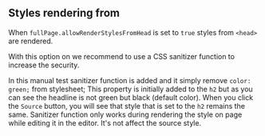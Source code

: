 ## Styles rendering from <head>

When `fullPage.allowRenderStylesFromHead` is set to `true` styles from `<head>` are rendered.

With this option on we recommend to use a CSS sanitizer function to increase the security.

In this manual test sanitizer function is added and it simply remove `color: green;` from stylesheet; This property is initially added to the `h2` but as you can see the headline is not green but black (default color). When you click the `Source` button, you will see that style that is set to the `h2` remains the same. Sanitizer function only works during rendering the style on page while editing it in the editor. It's not affect the source style.
